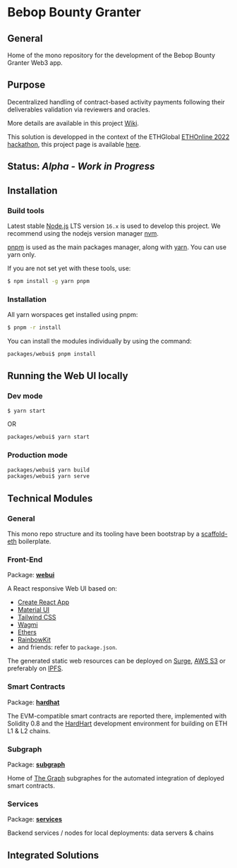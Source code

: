 # Bebop Bounty Granter

## General

Home of the mono repository for the development of the Bebop Bounty Granter Web3 app.


## Purpose

Decentralized handling of contract-based activity payments following their deliverables validation via reviewers and oracles.

More details are available in this project [Wiki](https://github.com/ja88a/bounty-granter/wiki).

This solution is developped in the context of the ETHGlobal [ETHOnline 2022 hackathon](https://ethglobal.com/events/ethonline2022), this project page is available [here](https://ethglobal.com/showcase/funding-granter-sfc1o).


## Status: *Alpha - Work in Progress*


## Installation
### Build tools
Latest stable [Node.js](https://nodejs.org) LTS version `16.x` is used to develop this project. We recommend using the nodejs version manager [nvm](https://github.com/nvm-sh/nvm).

[pnpm](https://pnpm.io/) is used as the main packages manager, along with [yarn](https://yarnpkg.com). You can use yarn only.

If you are not set yet with these tools, use:
```sh
$ npm install -g yarn pnpm
```

### Installation
All yarn worspaces get installed using pnpm:
```sh
$ pnpm -r install
```

You can install the modules individually by using the command:
```sh
packages/webui$ pnpm install
```

## Running the Web UI locally
### Dev mode
```sh
$ yarn start
```
OR
```sh
packages/webui$ yarn start
```

### Production mode
```sh
packages/webui$ yarn build
packages/webui$ yarn serve
```


## Technical Modules
### General
This mono repo structure and its tooling have been bootstrap by a [scaffold-eth](https://github.com/scaffold-eth/scaffold-eth) boilerplate.

### Front-End
Package: **[webui](./packages/webui)**

A React responsive Web UI based on:
* [Create React App](https://create-react-app.dev/)
* [Material UI](https://mui.com)
* [Tailwind CSS](https://tailwindcss.com/)
* [Wagmi](https://wagmi.sh/)
* [Ethers](https://github.com/ethers-io/ethers.js/)
* [RainbowKit](https://www.rainbowkit.com/)
* and friends: refer to `package.json`.

The generated static web resources can be deployed on [Surge](https://surge.sh), [AWS S3](https://aws.amazon.com/s3/) or preferably on [IPFS](https://ipfs.tech/).

### Smart Contracts
Package: **[hardhat](./packages/hardhat)**

The EVM-compatible smart contracts are reported there, implemented with Solidity 0.8 and the [HardHart](https://hardhat.org) development environment for building on ETH L1 & L2 chains.

### Subgraph
Package: **[subgraph](./packages/subgraph)**

Home of [The Graph](https://thegraph.com) subgraphes for the automated integration of deployed smart contracts.

### Services
Package: **[services](./packages/services)**

Backend services / nodes for local deployments: data servers & chains


## Integrated Solutions
